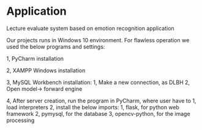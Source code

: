 # Application

Lecture evaluate system based on emotion recognition application

Our projects runs in Windows 10 environment.
For flawless operation we used the below programs and settings:

1, PyCharm installation

2, XAMPP Windows installation

3, MySQL Workbench installation:
	1, Make a new connection, as DLBH
	2, Open model-> forward engine

4, After server creation, run the program in PyCharm, where user have to 
	1, load interpreters
	2, install the below imports: 
		1, flask, for python web framework
		2, pymysql, for the database
		3, opencv-python, for the image processing

		
